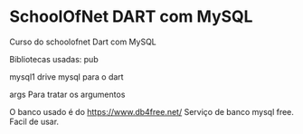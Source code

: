 # SchoolOfNet DART com MySQL
Curso do schoolofnet Dart com MySQL

Bibliotecas usadas:
pub

mysql1
  drive mysql para o dart

args
  Para tratar os argumentos 

O banco usado é do https://www.db4free.net/
Serviço de banco mysql free.
Facil de usar.